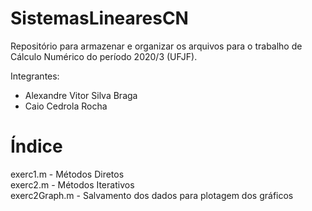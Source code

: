 # SistemasLinearesCN
Repositório para armazenar e organizar os arquivos para o trabalho de Cálculo Numérico do período 2020/3 (UFJF).

Integrantes:    
* Alexandre Vitor Silva Braga    
* Caio Cedrola Rocha  
  
# Índice
exerc1.m - Métodos Diretos    
exerc2.m - Métodos Iterativos    
exerc2Graph.m - Salvamento dos dados para plotagem dos gráficos    
